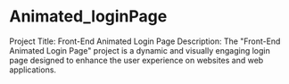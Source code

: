 # Animated_loginPage
Project Title: Front-End Animated Login Page  Description: The "Front-End Animated Login Page" project is a dynamic and visually engaging login page designed to enhance the user experience on websites and web applications. 
